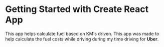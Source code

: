 # Getting Started with Create React App
This app helps calculate fuel based on KM's driven.
This app was made to help calculate the fuel costs while driving during my time driving for **Uber**.
